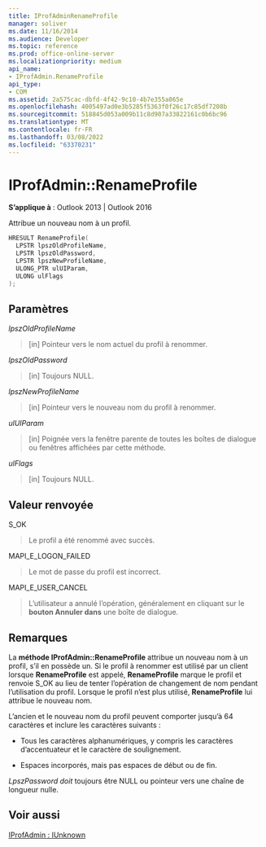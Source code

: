 ```yaml
---
title: IProfAdminRenameProfile
manager: soliver
ms.date: 11/16/2014
ms.audience: Developer
ms.topic: reference
ms.prod: office-online-server
ms.localizationpriority: medium
api_name:
- IProfAdmin.RenameProfile
api_type:
- COM
ms.assetid: 2a575cac-dbfd-4f42-9c10-4b7e355a065e
ms.openlocfilehash: 4005497ad0e3b5285f5363f0f26c17c85df7208b
ms.sourcegitcommit: 518845d053a009b11c8d907a33822161c0b6bc96
ms.translationtype: MT
ms.contentlocale: fr-FR
ms.lasthandoff: 03/08/2022
ms.locfileid: "63370231"
---
```

# <a name="iprofadminrenameprofile"></a>IProfAdmin::RenameProfile

  
  
**S’applique à** : Outlook 2013 | Outlook 2016 
  
Attribue un nouveau nom à un profil.
  
```cpp
HRESULT RenameProfile(
  LPSTR lpszOldProfileName,
  LPSTR lpszOldPassword,
  LPSTR lpszNewProfileName,
  ULONG_PTR ulUIParam,
  ULONG ulFlags
);
```

## <a name="parameters"></a>Paramètres

 _lpszOldProfileName_
  
> [in] Pointeur vers le nom actuel du profil à renommer.
    
 _lpszOldPassword_
  
> [in] Toujours NULL.
    
 _lpszNewProfileName_
  
> [in] Pointeur vers le nouveau nom du profil à renommer.
    
 _ulUIParam_
  
> [in] Poignée vers la fenêtre parente de toutes les boîtes de dialogue ou fenêtres affichées par cette méthode. 
    
 _ulFlags_
  
> [in] Toujours NULL.
    
## <a name="return-value"></a>Valeur renvoyée

S_OK 
  
> Le profil a été renommé avec succès.
    
MAPI_E_LOGON_FAILED 
  
> Le mot de passe du profil est incorrect.
    
MAPI_E_USER_CANCEL 
  
> L’utilisateur a annulé l’opération, généralement en cliquant sur le **bouton Annuler dans** une boîte de dialogue. 
    
## <a name="remarks"></a>Remarques

La **méthode IProfAdmin::RenameProfile** attribue un nouveau nom à un profil, s’il en possède un. Si le profil à renommer est utilisé par un client lorsque **RenameProfile** est appelé, **RenameProfile** marque le profil et renvoie S_OK au lieu de tenter l’opération de changement de nom pendant l’utilisation du profil. Lorsque le profil n’est plus utilisé, **RenameProfile** lui attribue le nouveau nom. 
  
L’ancien et le nouveau nom du profil peuvent comporter jusqu’à 64 caractères et inclure les caractères suivants :
  
- Tous les caractères alphanumériques, y compris les caractères d’accentuateur et le caractère de soulignement.
    
- Espaces incorporés, mais pas espaces de début ou de fin.
    
_LpszPassword doit_ toujours être NULL ou pointeur vers une chaîne de longueur nulle. 
  
## <a name="see-also"></a>Voir aussi



[IProfAdmin : IUnknown](iprofadminiunknown.md)

